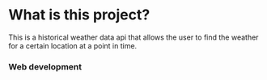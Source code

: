 # What is this project?
This is a historical weather data api that allows the user to find the weather for a certain location at a point in time.
### Web development 
